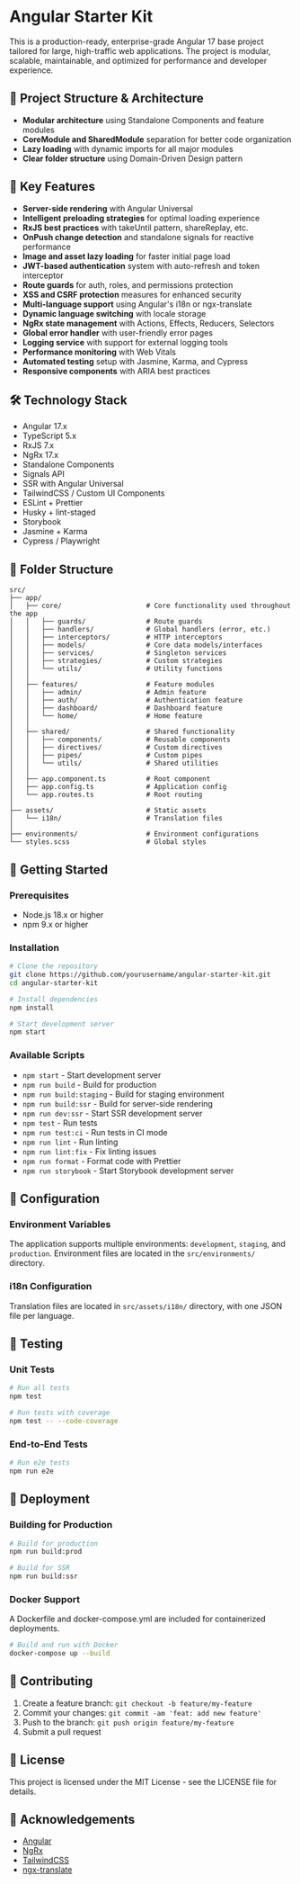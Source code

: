 # Angular Starter Kit

This is a production-ready, enterprise-grade Angular 17 base project tailored for large, high-traffic web applications. The project is modular, scalable, maintainable, and optimized for performance and developer experience.

## 🧱 Project Structure & Architecture

- **Modular architecture** using Standalone Components and feature modules
- **CoreModule and SharedModule** separation for better code organization
- **Lazy loading** with dynamic imports for all major modules
- **Clear folder structure** using Domain-Driven Design pattern

## 🚀 Key Features

- **Server-side rendering** with Angular Universal
- **Intelligent preloading strategies** for optimal loading experience
- **RxJS best practices** with takeUntil pattern, shareReplay, etc.
- **OnPush change detection** and standalone signals for reactive performance
- **Image and asset lazy loading** for faster initial page load
- **JWT-based authentication** system with auto-refresh and token interceptor
- **Route guards** for auth, roles, and permissions protection
- **XSS and CSRF protection** measures for enhanced security
- **Multi-language support** using Angular's i18n or ngx-translate
- **Dynamic language switching** with locale storage
- **NgRx state management** with Actions, Effects, Reducers, Selectors
- **Global error handler** with user-friendly error pages
- **Logging service** with support for external logging tools
- **Performance monitoring** with Web Vitals
- **Automated testing** setup with Jasmine, Karma, and Cypress
- **Responsive components** with ARIA best practices

## 🛠️ Technology Stack

- Angular 17.x
- TypeScript 5.x
- RxJS 7.x
- NgRx 17.x
- Standalone Components
- Signals API
- SSR with Angular Universal
- TailwindCSS / Custom UI Components
- ESLint + Prettier
- Husky + lint-staged
- Storybook
- Jasmine + Karma
- Cypress / Playwright

## 📂 Folder Structure

```
src/
├── app/
│   ├── core/                     # Core functionality used throughout the app
│   │   ├── guards/               # Route guards
│   │   ├── handlers/             # Global handlers (error, etc.)
│   │   ├── interceptors/         # HTTP interceptors
│   │   ├── models/               # Core data models/interfaces
│   │   ├── services/             # Singleton services
│   │   ├── strategies/           # Custom strategies
│   │   └── utils/                # Utility functions
│   │
│   ├── features/                 # Feature modules
│   │   ├── admin/                # Admin feature
│   │   ├── auth/                 # Authentication feature
│   │   ├── dashboard/            # Dashboard feature
│   │   └── home/                 # Home feature
│   │
│   ├── shared/                   # Shared functionality
│   │   ├── components/           # Reusable components
│   │   ├── directives/           # Custom directives
│   │   ├── pipes/                # Custom pipes
│   │   └── utils/                # Shared utilities
│   │
│   ├── app.component.ts          # Root component
│   ├── app.config.ts             # Application config
│   └── app.routes.ts             # Root routing
│
├── assets/                       # Static assets
│   └── i18n/                     # Translation files
│
├── environments/                 # Environment configurations
└── styles.scss                   # Global styles
```

## 🚀 Getting Started

### Prerequisites

- Node.js 18.x or higher
- npm 9.x or higher

### Installation

```bash
# Clone the repository
git clone https://github.com/yourusername/angular-starter-kit.git
cd angular-starter-kit

# Install dependencies
npm install

# Start development server
npm start
```

### Available Scripts

- `npm start` - Start development server
- `npm run build` - Build for production
- `npm run build:staging` - Build for staging environment
- `npm run build:ssr` - Build for server-side rendering
- `npm run dev:ssr` - Start SSR development server
- `npm test` - Run tests
- `npm run test:ci` - Run tests in CI mode
- `npm run lint` - Run linting
- `npm run lint:fix` - Fix linting issues
- `npm run format` - Format code with Prettier
- `npm run storybook` - Start Storybook development server

## 🔧 Configuration

### Environment Variables

The application supports multiple environments: `development`, `staging`, and `production`. Environment files are located in the `src/environments/` directory.

### i18n Configuration

Translation files are located in `src/assets/i18n/` directory, with one JSON file per language.

## 🧪 Testing

### Unit Tests

```bash
# Run all tests
npm test

# Run tests with coverage
npm test -- --code-coverage
```

### End-to-End Tests

```bash
# Run e2e tests
npm run e2e
```

## 🚀 Deployment

### Building for Production

```bash
# Build for production
npm run build:prod

# Build for SSR
npm run build:ssr
```

### Docker Support

A Dockerfile and docker-compose.yml are included for containerized deployments.

```bash
# Build and run with Docker
docker-compose up --build
```

## 🤝 Contributing

1. Create a feature branch: `git checkout -b feature/my-feature`
2. Commit your changes: `git commit -am 'feat: add new feature'`
3. Push to the branch: `git push origin feature/my-feature`
4. Submit a pull request

## 📝 License

This project is licensed under the MIT License - see the LICENSE file for details.

## 🙏 Acknowledgements

- [Angular](https://angular.io/)
- [NgRx](https://ngrx.io/)
- [TailwindCSS](https://tailwindcss.com/)
- [ngx-translate](http://www.ngx-translate.com/)
